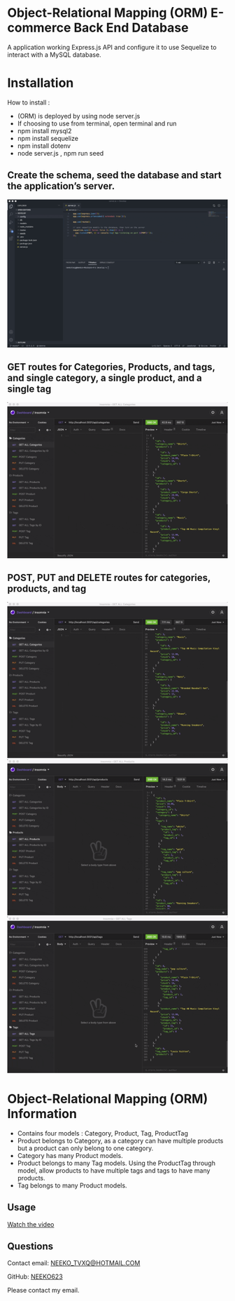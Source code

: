# Object-Relational Mapping (ORM) E-commerce Back End Database

A application working Express.js API and configure it to use Sequelize to interact with a MySQL database.

# Installation

How to install :
- (ORM) is deployed by using node server.js
- If choosing to use from terminal, open terminal and run
- npm install mysql2
- npm install sequelize
- npm install dotenv
- node server.js , npm run seed

## Create the schema, seed the database and start the application’s server.
 ![Demo](https://github.com/Neeko623/ORM-Ecommerce/blob/master/gifs/CREATE%20DATA.gif)

## GET routes for Categories, Products, and tags, and single category, a single product, and a single tag
 ![Demo](https://github.com/Neeko623/ORM-Ecommerce/blob/master/gifs/Display%20all%20and%20id.gif) 

## POST, PUT and DELETE routes for categories, products, and tag
 ![Demo](https://github.com/Neeko623/ORM-Ecommerce/blob/master/gifs/POST%20PUT%20DELETE%20CATEGORY.gif) 
 ![Demo](https://github.com/Neeko623/ORM-Ecommerce/blob/master/gifs/POST%20PUT%20DELETE%20PRODUCTS.gif) 
 ![Demo](https://github.com/Neeko623/ORM-Ecommerce/blob/master/gifs/POST%20PUT%20DELETE%20TAG.gif) 

# Object-Relational Mapping (ORM) Information
- Contains four models : Category, Product, Tag, ProductTag
- Product belongs to Category, as a category can have multiple products but a product can only belong to one category.
- Category has many Product models.
- Product belongs to many Tag models. Using the ProductTag through model, allow products to have multiple tags and tags to have many products.
- Tag belongs to many Product models.

## Usage
[Watch the video](https://drive.google.com/file/d/1kAS7ryNv5yYW6QprEzhV02GeO6wvTFiC/view?usp=sharing)

## Questions
Contact email: NEEKO_TVXQ@HOTMAIL.COM

GitHub: [NEEKO623](https://github.com/NEEKO623)

Please contact my email.